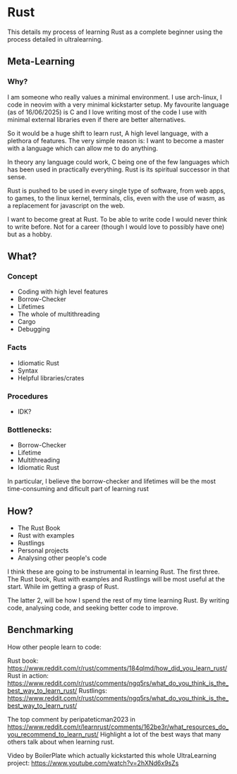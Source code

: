 # Rust

This details my process of learning Rust as a complete beginner using the process detailed in ultralearning.

## Meta-Learning

### Why?

I am someone who really values a minimal environment. 
I use arch-linux, I code in neovim with a very minimal kickstarter setup. 
My favourite language (as of 16/06/2025) is C and I love writing most of the code I use
with minimal external libraries even if there are better alternatives.

So it would be a huge shift to learn rust, A high level language, with a plethora of features.
The very simple reason is: I want to become a master with a language which can allow me to do anything.

In theory any language could work, C being one of the few languages which has been used in practically everything.
Rust is its spiritual successor in that sense. 

Rust is pushed to be used in every single type of software,
from web apps, to games, to the linux kernel, terminals, clis, even with the use of wasm, as a replacement for
javascript on the web.

I want to become great at Rust. To be able to write code I would never think to write before.
Not for a career (though I would love to possibly have one) but as a hobby.

## What?

### Concept
- Coding with high level features
- Borrow-Checker
- Lifetimes 
- The whole of multithreading
- Cargo
- Debugging

### Facts
- Idiomatic Rust
- Syntax
- Helpful libraries/crates

### Procedures
- IDK?

### Bottlenecks: 

- Borrow-Checker
- Lifetime
- Multithreading
- Idiomatic Rust

In particular, I believe the borrow-checker and lifetimes will be the most time-consuming
and dificult part of learning rust

## How?

- The Rust Book
- Rust with examples
- Rustlings
- Personal projects
- Analysing other people's code

I think these are going to be instrumental in learning Rust.
The first three. The Rust book, Rust with examples and Rustlings will be most useful at the start.
While im getting a grasp of Rust.

The latter 2, will be how I spend the rest of my time learning Rust. By writing code, analysing code, 
and seeking better code to improve.

## Benchmarking

How other people learn to code:

Rust book: https://www.reddit.com/r/rust/comments/184qlmd/how_did_you_learn_rust/
Rust in action: https://www.reddit.com/r/rust/comments/ngq5rs/what_do_you_think_is_the_best_way_to_learn_rust/
Rustlings: https://www.reddit.com/r/rust/comments/ngq5rs/what_do_you_think_is_the_best_way_to_learn_rust/

The top comment by peripateticman2023 in https://www.reddit.com/r/learnrust/comments/162be3r/what_resources_do_you_recommend_to_learn_rust/
Highlight a lot of the best ways that many others talk about when learning rust. 

Video by BoilerPlate which actually kickstarted this whole UltraLearning project: https://www.youtube.com/watch?v=2hXNd6x9sZs
